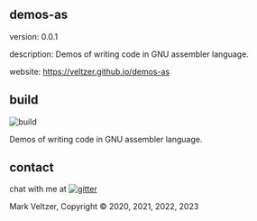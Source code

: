 ## demos-as

version: 0.0.1

description: Demos of writing code in GNU assembler language.

website: https://veltzer.github.io/demos-as

## build

![build](https://github.com/veltzer/demos-as/workflows/build/badge.svg)

Demos of writing code in GNU assembler language.

## contact

chat with me at [![gitter](https://badges.gitter.im/Join%20Chat.svg)](https://gitter.im/veltzer/mark.veltzer)

Mark Veltzer, Copyright © 2020, 2021, 2022, 2023
